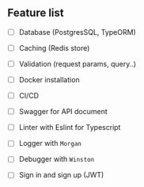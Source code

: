 ## Feature list
- [ ] Database (PostgresSQL, TypeORM)
- [ ] Caching (Redis store)
- [ ] Validation (request params, query..)
- [ ] Docker installation
- [ ] CI/CD
- [ ] Swagger for API document
- [ ] Linter with Eslint for Typescript
- [ ] Logger with `Morgan`
- [ ] Debugger with `Winston`
- [ ] Sign in and sign up (JWT)

